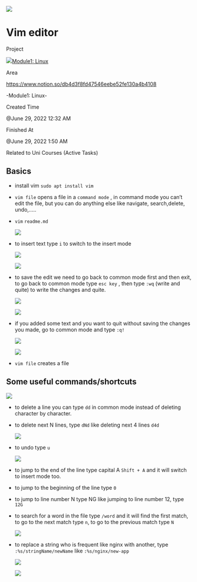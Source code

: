 ![](https://super.so/icon/light/edit-3.svg)

Vim editor
==========

Project

[![](https://super.so/icon/light/folder-plus.svg)Module1: Linux](https://www.notion.so/Module1-Linux-012f8f8155f745f68053f61714910da8)

Area

https://www.notion.so/db4d3f8fd47546eebe52fe130a4b4108



\-Module1: Linux-

Created Time

@June 29, 2022 12:32 AM

Finished At

@June 29, 2022 1:50 AM

Related to Uni Courses (Active Tasks)

Basics
------

*   install vim `sudo apt install vim`

*   `vim file` opens a file in a `command mode` , in command mode you can’t edit the file, but you can do anything else like navigate, search,delete, undo,…..

*   `vim` `readme.md`
    
    [![](Vim%20editor%20082492737b7240e1b852a1dc8c80b2a5/Untitled.png)](Vim%20editor%20082492737b7240e1b852a1dc8c80b2a5/Untitled.png)
    

*   to insert text type `i` to switch to the insert mode
    
    [![](Vim%20editor%20082492737b7240e1b852a1dc8c80b2a5/Untitled%201.png)](Vim%20editor%20082492737b7240e1b852a1dc8c80b2a5/Untitled%201.png)
    
    [![](Vim%20editor%20082492737b7240e1b852a1dc8c80b2a5/Untitled%202.png)](Vim%20editor%20082492737b7240e1b852a1dc8c80b2a5/Untitled%202.png)
    

*   to save the edit we need to go back to common mode first and then exit, to go back to common mode type `esc key` , then type `:wq` (write and quite) to write the changes and quite.
    
    [![](Vim%20editor%20082492737b7240e1b852a1dc8c80b2a5/Untitled%203.png)](Vim%20editor%20082492737b7240e1b852a1dc8c80b2a5/Untitled%203.png)
    
    [![](Vim%20editor%20082492737b7240e1b852a1dc8c80b2a5/Untitled%204.png)](Vim%20editor%20082492737b7240e1b852a1dc8c80b2a5/Untitled%204.png)
    

*   if you added some text and you want to quit without saving the changes you made, go to common mode and type `:q!`
    
    [![](Vim%20editor%20082492737b7240e1b852a1dc8c80b2a5/Untitled%205.png)](Vim%20editor%20082492737b7240e1b852a1dc8c80b2a5/Untitled%205.png)
    
    [![](Vim%20editor%20082492737b7240e1b852a1dc8c80b2a5/Untitled%206.png)](Vim%20editor%20082492737b7240e1b852a1dc8c80b2a5/Untitled%206.png)
    

*   `vim file` creates a file

Some useful commands/shortcuts
------------------------------

[![](Vim%20editor%20082492737b7240e1b852a1dc8c80b2a5/Untitled%207.png)](Vim%20editor%20082492737b7240e1b852a1dc8c80b2a5/Untitled%207.png)

*   to delete a line you can type `dd` in common mode instead of deleting character by character.

*   to delete next N lines, type `dNd` like deleting next 4 lines `d4d`
    
    [![](Vim%20editor%20082492737b7240e1b852a1dc8c80b2a5/Untitled%208.png)](Vim%20editor%20082492737b7240e1b852a1dc8c80b2a5/Untitled%208.png)
    

*   to undo type `u`
    
    [![](Vim%20editor%20082492737b7240e1b852a1dc8c80b2a5/Untitled%207.png)](Vim%20editor%20082492737b7240e1b852a1dc8c80b2a5/Untitled%207.png)
    

*   to jump to the end of the line type capital A `Shift + A` and it will switch to insert mode too.

*   to jump to the beginning of the line type `0`

*   to jump to line number N type NG like jumping to line number 12, type `12G`

*   to search for a word in the file type `/word` and it will find the first match, to go to the next match type `n`, to go to the previous match type `N`
    
    [![](Vim%20editor%20082492737b7240e1b852a1dc8c80b2a5/Untitled%209.png)](Vim%20editor%20082492737b7240e1b852a1dc8c80b2a5/Untitled%209.png)
    

*   to replace a string who is frequent like nginx with another, type `:%s/stringName/newName` like `:%s/nginx/new-app`
    
    [![](Vim%20editor%20082492737b7240e1b852a1dc8c80b2a5/Untitled%2010.png)](Vim%20editor%20082492737b7240e1b852a1dc8c80b2a5/Untitled%2010.png)
    
    [![](Vim%20editor%20082492737b7240e1b852a1dc8c80b2a5/Untitled%2011.png)](Vim%20editor%20082492737b7240e1b852a1dc8c80b2a5/Untitled%2011.png)